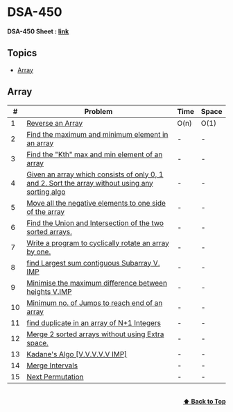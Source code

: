 # DSA-450

**DSA-450 Sheet : [link](https://drive.google.com/file/d/1FMdN_OCfOI0iAeDlqswCiC2DZzD4nPsb/view)**

## Topics

- [Array](#array)

## Array

|  #  | Problem                                                                                                                            |   Time   |   Space   |
| --- | ---------------------------------------------------------------------------------------------------------------------------------  |   ----   |   -----   |
|  1  | [Reverse an Array](https://www.geeksforgeeks.org/write-a-program-to-reverse-an-array-or-string/)                                   |   O(n)   |   O(1)    |
|  2  | [Find the maximum and minimum element in an array](https://www.geeksforgeeks.org/maximum-and-minimum-in-an-array/)                 |     -    |     -     |
|  3  | [Find the "Kth" max and min element of an array](https://practice.geeksforgeeks.org/problems/kth-smallest-element/0)                 |     -    |     -     |
|  4  | [Given an array which consists of only 0, 1 and 2. Sort the array without using any sorting algo](https://practice.geeksforgeeks.org/problems/sort-an-array-of-0s-1s-and-2s/0)                 |     -    |     -     |
|  5  | [Move all the negative elements to one side of the array ](https://www.geeksforgeeks.org/move-negative-numbers-beginning-positive-end-constant-extra-space//)                 |     -    |     -     |
|  6  | [Find the Union and Intersection of the two sorted arrays.](https://practice.geeksforgeeks.org/problems/union-of-two-arrays/0)                 |     -    |     -     |
|  7  | [Write a program to cyclically rotate an array by one.](https://practice.geeksforgeeks.org/problems/cyclically-rotate-an-array-by-one/0)                 |     -    |     -     |
|  8  | [find Largest sum contiguous Subarray V. IMP](https://practice.geeksforgeeks.org/problems/kadanes-algorithm/0)                 |     -    |     -     |
|  9  | [Minimise the maximum difference between heights V.IMP](https://practice.geeksforgeeks.org/problems/minimize-the-heights3351/1)                 |     -    |     -     |
|  10  | [Minimum no. of Jumps to reach end of an array](https://practice.geeksforgeeks.org/problems/minimum-number-of-jumps/0)                 |     -    |     -     |
|  11  | [find duplicate in an array of N+1 Integers](https://leetcode.com/problems/find-the-duplicate-number/)                 |     -    |     -     |
|  12  | [Merge 2 sorted arrays without using Extra space.](https://practice.geeksforgeeks.org/problems/merge-two-sorted-arrays5135/1)                 |     -    |     -     |
|  13  | [Kadane's Algo [V.V.V.V.V IMP]](https://practice.geeksforgeeks.org/problems/kadanes-algorithm/0)                 |     -    |     -     |
|  14  | [Merge Intervals](https://leetcode.com/problems/merge-intervals/)                 |     -    |     -     |
|  15  | [Next Permutation ](https://leetcode.com/problems/next-permutation/)                 |     -    |     -     |

<br/>
<div align="right">
    <b><a href="#topics">⬆️ Back to Top</a></b>
</div>
<br/>
